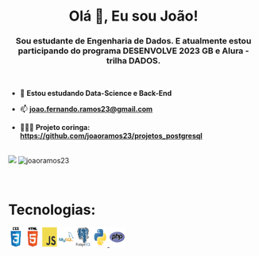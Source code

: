 <h1 align="center">Olá 👋, Eu sou João!</h1>
<h3 align="center">Sou estudante de Engenharia de Dados. E atualmente estou participando do programa DESENVOLVE 2023 GB e Alura - trilha DADOS.</h3>

<br>

- 🌱 **Estou estudando Data-Science e Back-End**

- 📫 **joao.fernando.ramos23@gmail.com**

- 🧑🏽‍💻 **Projeto coringa: https://github.com/joaoramos23/projetos_postgresql**

<br>

<div>
<img height="180em" src="https://github-readme-stats.vercel.app/api?username=joaoramos23&show_icons=true&theme=dracula"/>
<img height="180em" src="https://github-readme-stats.vercel.app/api/top-langs?username=joaoramos23&show_icons=true&locale=en&layout=compact&theme=dracula" alt="joaoramos23" />
<div>

<br>
<br>

# Tecnologias:



<div style="display: inline_block">

<a align="center" href="https://www.w3schools.com/css/" target="_blank" rel="noreferrer"> <img src="https://raw.githubusercontent.com/devicons/devicon/master/icons/css3/css3-original-wordmark.svg" alt="css3" width="30" height="40"/></a>
<a align="center" href="https://www.w3.org/html/" target="_blank" rel="noreferrer"> <img src="https://raw.githubusercontent.com/devicons/devicon/master/icons/html5/html5-original-wordmark.svg" alt="html5" width="30" height="40"/></a>
<a align="center" href="https://developer.mozilla.org/en-US/docs/Web/JavaScript" target="_blank" rel="noreferrer"> <img src="https://raw.githubusercontent.com/devicons/devicon/master/icons/javascript/javascript-original.svg" alt="javascript" width="30" height="40"/></a> 
<a align="center" href="https://www.mysql.com/" target="_blank" rel="noreferrer"><img src="https://raw.githubusercontent.com/devicons/devicon/master/icons/mysql/mysql-original-wordmark.svg" alt="mysql" width="30" height="40"/></a>
<a align="center" href="https://www.postgresql.org" target="_blank" rel="noreferrer"> <img src="https://raw.githubusercontent.com/devicons/devicon/master/icons/postgresql/postgresql-original-wordmark.svg" alt="postgresql" width="30" height="40"/></a>
<a align="center" href="https://www.python.org" target="_blank" rel="noreferrer"> <img src="https://raw.githubusercontent.com/devicons/devicon/master/icons/python/python-original.svg" alt="python" width="30" height="40"/> </a> 
<a align="center" href="https://www.php.net" target="_blank" rel="noreferrer"> <img src="https://raw.githubusercontent.com/devicons/devicon/master/icons/php/php-original.svg" alt="php" width="30" height="40"/></a> 

</div>


